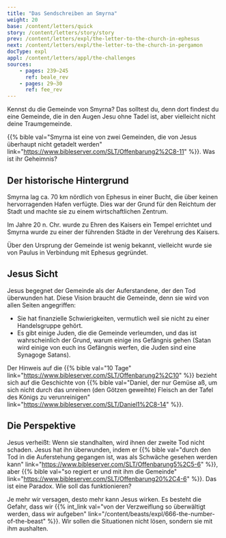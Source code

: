 ```yaml
---
title: "Das Sendschreiben an Smyrna"
weight: 20
base: /content/letters/quick
story: /content/letters/story/story
prev: /content/letters/expl/the-letter-to-the-church-in-ephesus
next: /content/letters/expl/the-letter-to-the-church-in-pergamon
docType: expl
appl: /content/letters/appl/the-challenges
sources: 
    - pages: 239–245
      ref: beale_rev
    - pages: 29–30
      ref: fee_rev
---
```


Kennst du die Gemeinde von Smyrna? Das solltest du, denn dort findest du eine Gemeinde, die in den Augen Jesu ohne Tadel ist, aber vielleicht nicht deine Traumgemeinde.

{{% bible val="Smyrna ist eine von zwei Gemeinden, die von Jesus überhaupt nicht getadelt werden" link="https://www.bibleserver.com/SLT/Offenbarung2%2C8-11" %}}. Was ist ihr Geheimnis?

## Der historische Hintergrund

<a name="d1ed"></a>
Smyrna lag ca. 70 km nördlich von Ephesus in einer Bucht, die über keinen hervorragenden Hafen verfügte. Dies war der Grund für den Reichtum der Stadt und machte sie zu einem wirtschaftlichen Zentrum.

Im Jahre 20 n. Chr. wurde zu Ehren des Kaisers ein Tempel errichtet und Smyrna wurde zu einer der führenden Städte in der Verehrung des Kaisers.

Über den Ursprung der Gemeinde ist wenig bekannt, vielleicht wurde sie von Paulus in Verbindung mit Ephesus gegründet.

## Jesus Sicht

<a name="aa4a"></a>
Jesus begegnet der Gemeinde als der Auferstandene, der den Tod überwunden hat. Diese Vision braucht die Gemeinde, denn sie wird von allen Seiten angegriffen:

- Sie hat finanzielle Schwierigkeiten, vermutlich weil sie nicht zu einer Handelsgruppe gehört.
- Es gibt einige Juden, die die Gemeinde verleumden, und das ist wahrscheinlich der Grund, warum einige ins Gefängnis gehen (Satan wird einige von euch ins Gefängnis werfen, die Juden sind eine Synagoge Satans).

Der Hinweis auf die {{% bible val="10 Tage" link="https://www.bibleserver.com/SLT/Offenbarung2%2C10" %}} bezieht sich auf die Geschichte von {{% bible val="Daniel, der nur Gemüse aß, um sich nicht durch das unreinen (den Götzen geweihte) Fleisch an der Tafel des Königs zu verunreinigen" link="https://www.bibleserver.com/SLT/Daniel1%2C8-14" %}}.

## Die Perspektive

<a name="302f"></a>
Jesus verheißt: Wenn sie standhalten, wird ihnen der zweite Tod nicht schaden. Jesus hat ihn überwunden, indem er {{% bible val="durch den Tod in die Auferstehung gegangen ist, was als Schwäche gesehen werden kann" link="https://www.bibleserver.com/SLT/Offenbarung5%2C5-6" %}}, aber {{% bible val="so regiert er und mit ihm die Gemeinde" link="https://www.bibleserver.com/SLT/Offenbarung20%2C4-6" %}}. Das ist eine Paradox. Wie soll das funktionieren?

Je mehr wir versagen, desto mehr kann Jesus wirken. Es besteht die Gefahr, dass wir {{% int_link val="von der Verzweiflung so überwältigt werden, dass wir aufgeben" link="/content/beasts/expl/666-the-number-of-the-beast" %}}. Wir sollen die Situationen nicht lösen, sondern sie mit ihm aushalten.
